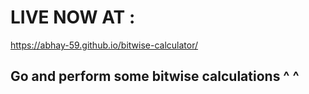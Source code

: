# LIVE NOW AT :
https://abhay-59.github.io/bitwise-calculator/
## Go and perform some bitwise calculations ^ ^

